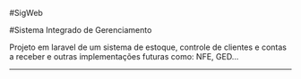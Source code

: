 #SigWeb

#Sistema Integrado de Gerenciamento

Projeto em laravel de um sistema de estoque, controle de clientes e contas a receber e outras implementações futuras como: NFE, GED...

--------

